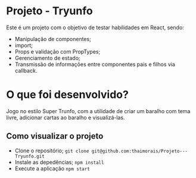 # Projeto - Tryunfo
Este é um projeto com o objetivo de testar habilidades em React, sendo:
* Manipulação de componentes;
* import;
* Props e validação com PropTypes;
* Gerenciamento de estado;
* Transmissão de informações entre componentes pais e filhos via callback.

# O que foi desenvolvido?
Jogo no estilo Super Trunfo, com a utilidade de criar um baralho com tema livre, adicionar cartas ao baralho e visualizá-las.

## Como visualizar o projeto
* Clone o repositório;
```git clone git@github.com:thaimorais/Projeto---Tryunfo.git```
* Instale as depedências;
```npm install```
* Execute a aplicação
```npm start```
